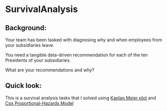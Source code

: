 # SurvivalAnalysis

## Background:
Your team has been tasked with diagnosing why and when employees from your subsidiaries leave. 

You need a tangible data-driven recommendation for each of the ten Presidents of your subsidiaries. 

What are your recommendations and why?

## Quick look:
This is a survival analysis tasks that I solved using [Kaplan Meier plot](https://www.ncbi.nlm.nih.gov/pmc/articles/PMC3059453/) and [Cox Proportional-Hazards Model](http://www.sthda.com/english/wiki/cox-proportional-hazards-model)
